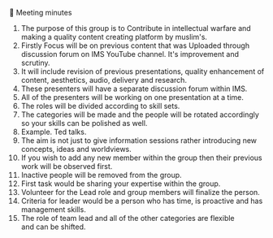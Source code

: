 🔵 Meeting minutes

1. The purpose of this group is to Contribute in intellectual warfare and making a quality content creating platform by muslim's.
2. Firstly Focus will be on previous content that was Uploaded through discussion forum on IMS YouTube channel. 
It's improvement and scrutiny.
3. It will include revision of previous presentations,  quality enhancement of content, aesthetics, audio, delivery and research.
4. These presenters will have a separate discussion forum within IMS.
5. All of the presenters will be working on one presentation at a time.
6. The roles will be divided according to skill sets.
7. The categories will be made and the people will be rotated accordingly so your skills can be polished as well.
8. Example. Ted talks.
9. The aim is not just to give information sessions rather introducing new concepts, ideas and worldviews.
10. If you wish to add any new member within the group then their previous work will be observed first.
11. Inactive people will be removed from the group.
12. First task would be sharing your expertise within the group. 
13. Volunteer for the Lead role and group members will finalize the person.
14. Criteria for leader would be a person who has time, is proactive and has management skills.
15. The role of team lead and all of the other categories are flexible and can be shifted.